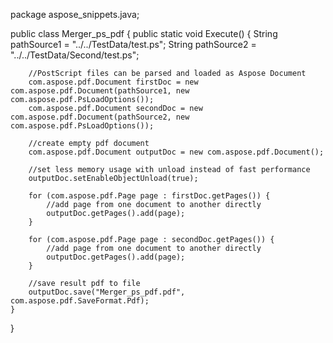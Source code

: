 package aspose_snippets.java;

public class Merger_ps_pdf {
    public static void Execute() {
        String pathSource1 = "../../TestData/test.ps";
        String pathSource2 = "../../TestData/Second/test.ps";

        //PostScript files can be parsed and loaded as Aspose Document
        com.aspose.pdf.Document firstDoc = new com.aspose.pdf.Document(pathSource1, new com.aspose.pdf.PsLoadOptions());
        com.aspose.pdf.Document secondDoc = new com.aspose.pdf.Document(pathSource2, new com.aspose.pdf.PsLoadOptions());

        //create empty pdf document
        com.aspose.pdf.Document outputDoc = new com.aspose.pdf.Document();

        //set less memory usage with unload instead of fast performance
        outputDoc.setEnableObjectUnload(true);

        for (com.aspose.pdf.Page page : firstDoc.getPages()) {
            //add page from one document to another directly
            outputDoc.getPages().add(page);
        }

        for (com.aspose.pdf.Page page : secondDoc.getPages()) {
            //add page from one document to another directly
            outputDoc.getPages().add(page);
        }

        //save result pdf to file
        outputDoc.save("Merger_ps_pdf.pdf", com.aspose.pdf.SaveFormat.Pdf);
    }
}

